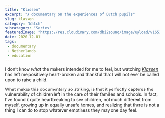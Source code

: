 ```yaml
--- 
title: "Klassen"
excerpt: "A documentary on the experiences of Dutch pupils"
slug: klassen
category: "Watch"
subcategory: "Series"
featuredImage: "https://res.cloudinary.com/dbi2zounq/image/upload/v1651048794/Digital%20garden/media/klassen_iuapka.jpg"
date: 2020-12-01
tags:
 - documentary
 - Netherlands
 - education
---   
```

I don’t know _what_ the makers intended for me to feel, but watching [_Klassen_](https://www.2doc.nl/documentaires/series/1doc/2020/klassen.html) has left me positively heart-broken and thankful that I will not ever be called upon to raise a child. 

What makes this documentary so striking, is that it perfectly captures the vulnerability of children left in the care of their families and schools. In fact, I've found it quite heartbreaking to see children, not much different from myself, growing up in equally unsafe homes, and realizing that there is not a thing I can do to stop whatever emptiness they may one day feel.